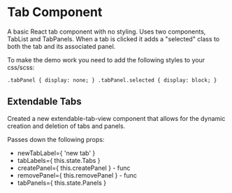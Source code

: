 # Tab Component

A basic React tab component with no styling. Uses two components, TabList and TabPanels. When a tab is clicked it adds a "selected" class to both the tab and its associated panel.

To make the demo work you need to add the following styles to your css/scss:

`.tabPanel { display: none; }
.tabPanel.selected { display: block; }`

## Extendable Tabs

Created a new extendable-tab-view component that allows for the dynamic creation and deletion of tabs and panels.

Passes down the following props:

 - newTabLabel={ 'new tab' }
 - tabLabels={ this.state.Tabs }
 - createPanel={ this.createPanel } - func
 - removePanel={ this.removePanel } - func
 - tabPanels={ this.state.Panels }
